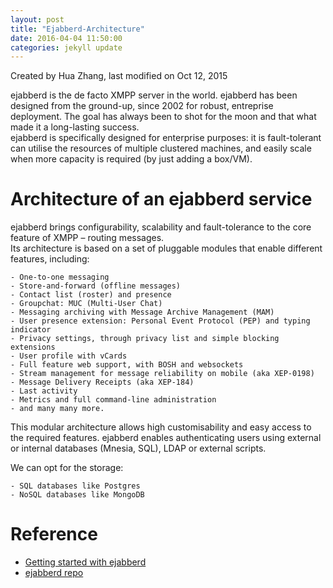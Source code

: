 ```yaml
---
layout: post
title: "Ejabberd-Architecture"
date: 2016-04-04 11:50:00
categories: jekyll update
---
```


Created by Hua Zhang, last modified on Oct 12, 2015  

ejabberd is the de facto XMPP server in the world. ejabberd has been designed from the ground-up, since 2002 for robust, entreprise deployment. The goal has always been to shot for the moon and that what made it a long-lasting success.  
ejabberd is specifically designed for enterprise purposes: it is fault-tolerant can utilise the resources of multiple clustered machines, and easily scale when more capacity is required (by just adding a box/VM).  

Architecture of an ejabberd service
===================================
ejabberd brings configurability, scalability and fault-tolerance to the core feature of XMPP – routing messages.  
Its architecture is based on a set of pluggable modules that enable different features, including:  

    - One-to-one messaging  
    - Store-and-forward (offline messages)  
    - Contact list (roster) and presence  
    - Groupchat: MUC (Multi-User Chat)  
    - Messaging archiving with Message Archive Management (MAM)  
    - User presence extension: Personal Event Protocol (PEP) and typing indicator  
    - Privacy settings, through privacy list and simple blocking extensions  
    - User profile with vCards  
    - Full feature web support, with BOSH and websockets  
    - Stream management for message reliability on mobile (aka XEP-0198)  
    - Message Delivery Receipts (aka XEP-184)  
    - Last activity  
    - Metrics and full command-line administration  
    - and many many more.  

This modular architecture allows high customisability and easy access to the required features. 
ejabberd enables authenticating users using external or internal databases (Mnesia, SQL), LDAP or external scripts.  

We can opt for the storage: 
  
    - SQL databases like Postgres  
    - NoSQL databases like MongoDB

Reference
=========
- [Getting started with ejabberd](https://docs.ejabberd.im/get-started/)
- [ejabberd repo](https://github.com/processone/ejabberd)